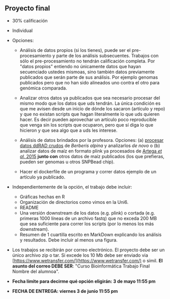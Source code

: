 ## Proyecto final 

* 30% calificación
* Individual

* Opciones:
   - Análisis de datos propios (si los tienes), puede ser el pre-procesamiento y parte de los análisis subsecuentes. Trabajos con sólo el pre-procesamiento no tendrán calificación completa. Por "datos propios" entiendo no únicamente datos que hayan secuenciado ustedes mismoas, sino también datos previamente publicados que serán parte de sus análisis. Por ejemplo genomas publicados pero que no han sido alineados uno contra el otro para genómica comparada. 
  
   - Analizar otros datos ya publicados que sea necesario procesar del mismo modo que los datos que uds tendrán. La única condición es que me avisen desde un inicio de dónde los sacaron (artículo y repo) y que no existan scripts que hagan literalmente lo que uds quieren hacer. Es decir pueden aprovechar un artículo poco reproducible que venga sin los scripts que ocuparon, pero que sí diga lo que hicieron y que sea algo que a uds les interese. 

   - Análisis de datos brindados por la profesora. Opciones: (a) [procesar datos ddRAD crudos](https://copy.com/3NpIfMDictJlwdes) de *Berberis alpina* y analizarlos *de novo* o (b) analizar datos de maíz en formato plink ya procesados de [Artega *et al*, 2015](http://datadryad.org/resource/doi:10.5061/dryad.4t20n) **junto con**  otros datos de maíz publicados (los que prefieras, pueden ser genomas u otros SNPBead chip).  

   - Hacer el dockerfile de un programa y correr datos ejemplo de un artículo ya publicado.
  

* Independientemente de la opción, el trabajo debe incluir:
   - Gráficas hechas en R
   - Organización de directorios como vimos en la Uni6.
   - README
   - Una versión downstream de los datos (e.g. plink) o cortada (e.g. primeras 1000 líneas de un archivo fastq) que no exceda 200 MB que sea suficiente para correr los scripts (por lo menos los más downstream).
   - Resumen de 1 cuartilla escrito en MarkDown explicando los análisis y resultados. Debe incluir al menos una figura.
   
* Los trabajos se recibirán por correo electrónico. El proyecto debe ser un único archivo zip o tar. Si excede los 10 Mb debe ser enviado via [https://www.wetransfer.com/](https://www.wetransfer.com/) o símil. **El asunto del correo DEBE SER**: "Curso Bioinformática Trabajo Final Nombre del alumnoa". 

* **Fecha límite para decirme qué opción eligirán: 3 de mayo 11:55 pm** 

* **FECHA DE ENTREGA: viernes 3 de junio 11:55 pm**



